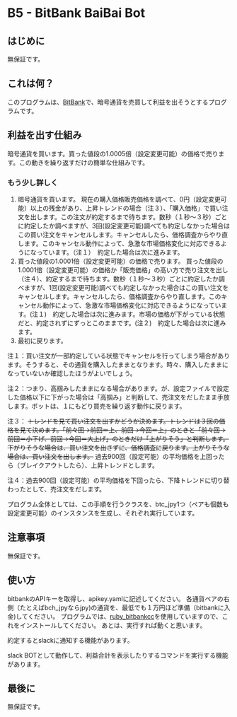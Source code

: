 # B5 - BitBank BaiBai Bot

## はじめに
無保証です。

## これは何？
このプログラムは、[BitBank](https://bitbank.cc/)で、暗号通貨を売買して利益を出そうとするプログラムです。

## 利益を出す仕組み
暗号通貨を買います。買った値段の1.0005倍（設定変更可能）の価格で売ります。この動きを繰り返すだけの簡単な仕組みです。

### もう少し詳しく
 1. 暗号通貨を買います。
 現在の購入価格販売価格を調べて、0円（設定変更可能）以上の残金があり、上昇トレンドの場合（注３）、「購入価格」で買い注文を出します。この注文が約定するまで待ちます。数秒（１秒〜３秒）ごとに約定したか調べますが、3回(設定変更可能)調べても約定しなかった場合はこの買い注文をキャンセルします。キャンセルしたら、価格調査からやり直します。このキャンセル動作によって、急激な市場価格変化に対応できるようになっています。（注１）　約定した場合は次に進みます。
 2. 買った値段の1.0001倍（設定変更可能）の価格で売ります。
 買った値段の1.0001倍（設定変更可能）の価格か「販売価格」の高い方で売り注文を出し（注４）、約定するまで待ちます。数秒（１秒〜３秒）ごとに約定したか調べますが、1回(設定変更可能)調べても約定しなかった場合はこの買い注文をキャンセルします。キャンセルしたら、価格調査からやり直します。このキャンセル動作によって、急激な市場価格変化に対応できるようになっています。(注１)　約定した場合は次に進みます。市場の価格が下がっている状態だと、約定されずにずっとこのままです。(注２)　約定した場合は次に進みます。
 3. 最初に戻ります。

注１：買い注文が一部約定している状態でキャンセルを行ってしまう場合があります。そうすると、その通貨を購入したままとなります。時々、購入したままになっていないか確認したほうがよいでしょう。

注２：つまり、高掴みしたままになる場合があります。が、設定ファイルで設定した価格以下に下がった場合は「高掴み」と判断して、売注文をだしたまま手放します。ボットは、１にもどり買売を繰り返す動作に戻ります。

注３： ~~トレンドを見て買い注文を出すかどうか決めます。トレンドは３回の価格を見て決めます。「前々回→前回＝上、前回→今回＝上」のときと「前々回→前回＝小下げ、前回→今回＝大上げ」のときだけ「上がりそう」と判断します。下がりそうな場合は、買い注文を出さずに、価格調査に戻ります。上がりそうな場合は、買い注文を出します。~~ 過去900回（設定可能）の平均価格を上回ったら（ブレイクアウトしたら）、上昇トレンドとします。

注４：過去900回（設定可能）の平均価格を下回ったら、下降トレンドに切り替わったとして、売注文をだします。

プログラム全体としては、この手順を行うクラスを、btc_jpy1つ（ペアも個数も設定変更可能）のインスタンスを生成し、それぞれ実行しています。

## 注意事項
無保証です。

## 使い方
bitbankのAPIキーを取得し、apikey.yamlに記述してください。
各通貨ペアの右側（たとえばbch_jpyならjpy)の通貨を、最低でも１万円ほど準備（bitbankに入金)してください。
プログラムでは、[ruby_bitbankcc](https://github.com/bitbankinc/ruby_bitbankcc)を使用していますので、これをインストールしてください。
あとは、実行すれば動くと思います。

約定するとslackに通知する機能があります。

slack BOTとして動作して、利益合計を表示したりするコマンドを実行する機能があります。

## 最後に
無保証です。
